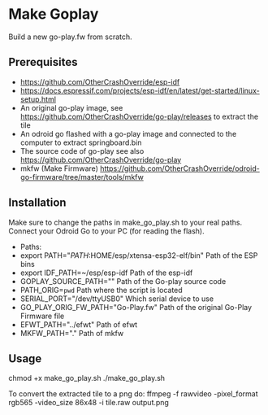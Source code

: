 # Make Goplay

Build a new go-play.fw from scratch.

## Prerequisites
* https://github.com/OtherCrashOverride/esp-idf
* https://docs.espressif.com/projects/esp-idf/en/latest/get-started/linux-setup.html
* An original go-play image, see https://github.com/OtherCrashOverride/go-play/releases to extract the tile
* An odroid go flashed with a go-play image and connected to the computer to extract springboard.bin
* The source code of go-play see also https://github.com/OtherCrashOverride/go-play
* mkfw (Make Firmware) https://github.com/OtherCrashOverride/odroid-go-firmware/tree/master/tools/mkfw

## Installation
Make sure to change the paths in make_go_play.sh to your real paths.
Connect your Odroid Go to your PC (for reading the flash).

* Paths:
* export PATH="$PATH:$HOME/esp/xtensa-esp32-elf/bin"   Path of the ESP bins
* export IDF_PATH=~/esp/esp-idf       Path of the esp-idf
* GOPLAY_SOURCE_PATH=""               Path of the Go-play source code
* PATH_ORIG=`pwd`                     Path where the script is located
* SERIAL_PORT="/dev/ttyUSB0"          Which serial device to use
* GO_PLAY_ORIG_FW_PATH="Go-Play.fw"   Path of the original Go-Play Firmware file
* EFWT_PATH="../efwt"                 Path of efwt
* MKFW_PATH="."                       Path of mkfw

## Usage
chmod +x make_go_play.sh
./make_go_play.sh

To convert the extracted tile to a png do:
ffmpeg -f rawvideo -pixel_format rgb565 -video_size 86x48 -i tile.raw output.png
